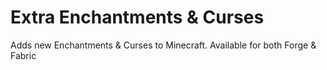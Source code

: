 # Extra Enchantments & Curses

Adds new Enchantments & Curses to Minecraft.
Available for both Forge & Fabric
